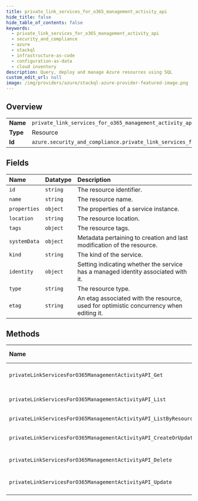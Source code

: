 ```yaml
---
title: private_link_services_for_o365_management_activity_api
hide_title: false
hide_table_of_contents: false
keywords:
  - private_link_services_for_o365_management_activity_api
  - security_and_compliance
  - azure    
  - stackql
  - infrastructure-as-code
  - configuration-as-data
  - cloud inventory
description: Query, deploy and manage Azure resources using SQL
custom_edit_url: null
image: /img/providers/azure/stackql-azure-provider-featured-image.png
---
```

  
    

## Overview
<table><tbody>
<tr><td><b>Name</b></td><td><code>private_link_services_for_o365_management_activity_api</code></td></tr>
<tr><td><b>Type</b></td><td>Resource</td></tr>
<tr><td><b>Id</b></td><td><code>azure.security_and_compliance.private_link_services_for_o365_management_activity_api</code></td></tr>
</tbody></table>

## Fields
| Name | Datatype | Description |
|:-----|:---------|:------------|
| `id` | `string` | The resource identifier. |
| `name` | `string` | The resource name. |
| `properties` | `object` | The properties of a service instance. |
| `location` | `string` | The resource location. |
| `tags` | `object` | The resource tags. |
| `systemData` | `object` | Metadata pertaining to creation and last modification of the resource. |
| `kind` | `string` | The kind of the service. |
| `identity` | `object` | Setting indicating whether the service has a managed identity associated with it. |
| `type` | `string` | The resource type. |
| `etag` | `string` | An etag associated with the resource, used for optimistic concurrency when editing it. |
## Methods
| Name | Accessible by | Required Params | Description |
|:-----|:--------------|:----------------|:------------|
| `privateLinkServicesForO365ManagementActivityAPI_Get` | `SELECT` | `resourceGroupName, resourceName, subscriptionId` | Get the metadata of a privateLinkServicesForO365ManagementActivityAPI resource. |
| `privateLinkServicesForO365ManagementActivityAPI_List` | `SELECT` | `subscriptionId` | Get all the privateLinkServicesForO365ManagementActivityAPI instances in a subscription. |
| `privateLinkServicesForO365ManagementActivityAPI_ListByResourceGroup` | `SELECT` | `resourceGroupName, subscriptionId` | Get all the service instances in a resource group. |
| `privateLinkServicesForO365ManagementActivityAPI_CreateOrUpdate` | `INSERT` | `resourceGroupName, resourceName, subscriptionId` | Create or update the metadata of a privateLinkServicesForO365ManagementActivityAPI instance. |
| `privateLinkServicesForO365ManagementActivityAPI_Delete` | `DELETE` | `resourceGroupName, resourceName, subscriptionId` | Delete a service instance. |
| `privateLinkServicesForO365ManagementActivityAPI_Update` | `EXEC` | `resourceGroupName, resourceName, subscriptionId` | Update the metadata of a privateLinkServicesForO365ManagementActivityAPI instance. |
